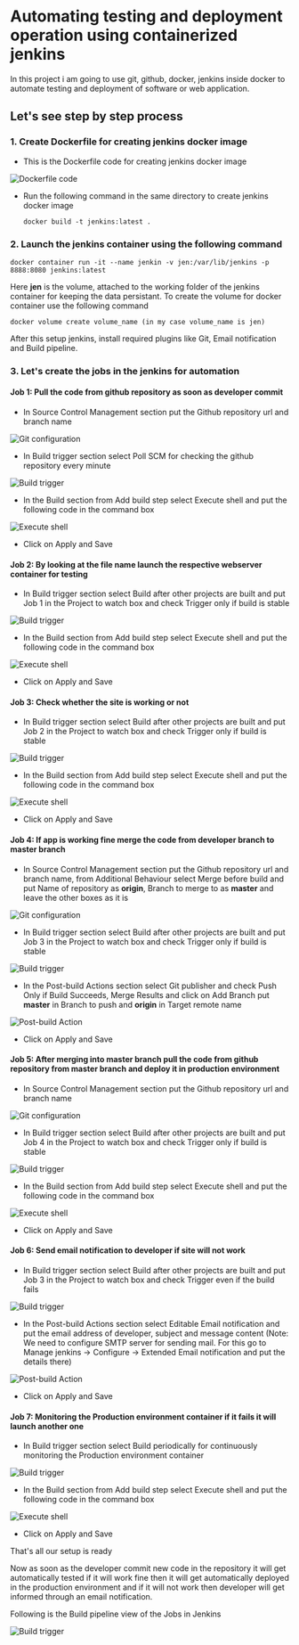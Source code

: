 # Automating testing and deployment operation using containerized jenkins
In this project i am going to use git, github, docker, jenkins inside docker to automate testing and deployment of software or web application.

## Let's see step by step process
### 1. Create Dockerfile for creating jenkins docker image
* This is the Dockerfile code for creating jenkins docker image

![Dockerfile code](https://github.com/surinder2000/automation_through_containerized_jenkins/blob/master/Dockerfilecode.png)

* Run the following command in the same directory to create jenkins docker image

      docker build -t jenkins:latest .
      
### 2. Launch the jenkins container using the following command

    docker container run -it --name jenkin -v jen:/var/lib/jenkins -p 8888:8080 jenkins:latest
    
   Here **jen** is the volume, attached to the working folder of the jenkins container for keeping  the data persistant. To create the volume for docker container use the following command 
  
    docker volume create volume_name (in my case volume_name is jen)
    
   After this setup jenkins, install required plugins like Git, Email notification and Build pipeline.
   
### 3. Let's create the jobs in the jenkins for automation
#### Job 1: Pull the code from github repository as soon as developer commit 
* In Source Control Management section put the Github repository url and branch name

![Git configuration](https://github.com/surinder2000/automation_through_containerized_jenkins/blob/master/job11.jpg)

* In Build trigger section select Poll SCM for checking the github repository every minute

![Build trigger](https://github.com/surinder2000/automation_through_containerized_jenkins/blob/master/job12.jpg)

* In the Build section from Add build step select Execute shell and put the following code in the command box

![Execute shell](https://github.com/surinder2000/automation_through_containerized_jenkins/blob/master/job13.jpg)

* Click on Apply and Save

#### Job 2: By looking at the file name launch the respective webserver container for testing
* In Build trigger section select Build after other projects are built and put Job 1 in the Project to watch box and check Trigger only if build is stable

![Build trigger](https://github.com/surinder2000/automation_through_containerized_jenkins/blob/master/job21.jpg)

* In the Build section from Add build step select Execute shell and put the following code in the command box

![Execute shell](https://github.com/surinder2000/automation_through_containerized_jenkins/blob/master/job22.jpg)

* Click on Apply and Save

#### Job 3: Check whether the site is working or not
* In Build trigger section select Build after other projects are built and put Job 2 in the Project to watch box and check Trigger only if build is stable

![Build trigger](https://github.com/surinder2000/automation_through_containerized_jenkins/blob/master/job31.jpg)

* In the Build section from Add build step select Execute shell and put the following code in the command box

![Execute shell](https://github.com/surinder2000/automation_through_containerized_jenkins/blob/master/job32.jpg)

* Click on Apply and Save

#### Job 4: If app is working fine merge the code from developer branch to master branch
* In Source Control Management section put the Github repository url and branch name, from Additional Behaviour select Merge before build and put Name of repository as **origin**, Branch to merge to as **master** and leave the other boxes as it is

![Git configuration](https://github.com/surinder2000/automation_through_containerized_jenkins/blob/master/job41.jpg)

* In Build trigger section select Build after other projects are built and put Job 3 in the Project to watch box and check Trigger only if build is stable

![Build trigger](https://github.com/surinder2000/automation_through_containerized_jenkins/blob/master/job42.jpg)

* In the Post-build Actions section select Git publisher and check Push Only if Build Succeeds, Merge Results and click on Add Branch put **master** in Branch to push and **origin** in Target remote name

![Post-build Action](https://github.com/surinder2000/automation_through_containerized_jenkins/blob/master/job43.jpg)

* Click on Apply and Save

#### Job 5: After merging into master branch pull the code from github repository from master branch and deploy it in production environment
*  In Source Control Management section put the Github repository url and branch name

![Git configuration](https://github.com/surinder2000/automation_through_containerized_jenkins/blob/master/job51.jpg)

* In Build trigger section select Build after other projects are built and put Job 4 in the Project to watch box and check Trigger only if build is stable

![Build trigger](https://github.com/surinder2000/automation_through_containerized_jenkins/blob/master/job52.jpg)

* In the Build section from Add build step select Execute shell and put the following code in the command box

![Execute shell](https://github.com/surinder2000/automation_through_containerized_jenkins/blob/master/job53.jpg)

* Click on Apply and Save

#### Job 6: Send email notification to developer if site will not work
* In Build trigger section select Build after other projects are built and put Job 3 in the Project to watch box and check Trigger even if the build fails

![Build trigger](https://github.com/surinder2000/automation_through_containerized_jenkins/blob/master/job61.jpg)

* In the Post-build Actions section select Editable Email notification and put the email address of developer, subject and message content (Note: We need to configure SMTP server for sending mail. For this go to Manage jenkins -> Configure -> Extended Email notification and put the details there) 

![Post-build Action](https://github.com/surinder2000/automation_through_containerized_jenkins/blob/master/job62.jpg)

* Click on Apply and Save

#### Job 7: Monitoring the Production environment container if it fails it will launch another one
* In Build trigger section select Build periodically for continuously monitoring the Production environment container 

![Build trigger](https://github.com/surinder2000/automation_through_containerized_jenkins/blob/master/job71.jpg)

* In the Build section from Add build step select Execute shell and put the following code in the command box

![Execute shell](https://github.com/surinder2000/automation_through_containerized_jenkins/blob/master/job72.jpg)

* Click on Apply and Save

That's all our setup is ready

Now as soon as the developer commit new code in the repository it will get automatically tested if it will work fine then it will get automatically deployed in the production environment and if it will not work then developer will get informed through an email notification.

Following is the Build pipeline view of the Jobs in Jenkins

![Build trigger](https://github.com/surinder2000/automation_through_containerized_jenkins/blob/master/buildpipelineview.jpg)








   
